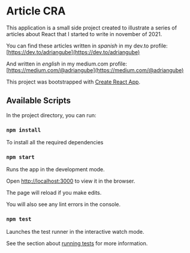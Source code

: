 # Article CRA

This application is a small side project created to illustrate a series of articles about React that I started to write in november of 2021. 

You can find these articles written in *spanish* in my dev.to profile: [https://dev.to/adriangube](https://dev.to/adriangube)

And written in *english* in my medium.com profile: [https://medium.com/@adriangube](https://medium.com/@adriangube)

This project was bootstrapped with [Create React App](https://github.com/facebook/create-react-app).

## Available Scripts

In the project directory, you can run:


### `npm install`

To install all the required dependencies

### `npm start`

Runs the app in the development mode.

Open [http://localhost:3000](http://localhost:3000) to view it in the browser.

The page will reload if you make edits.

You will also see any lint errors in the console.

### `npm test`

Launches the test runner in the interactive watch mode.

See the section about [running tests](https://facebook.github.io/create-react-app/docs/running-tests) for more information.
